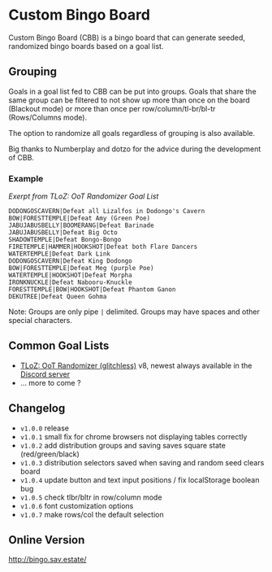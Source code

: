 # Custom Bingo Board
Custom Bingo Board (CBB) is a bingo board that can generate seeded, randomized bingo boards based on a goal list.

## Grouping
Goals in a goal list fed to CBB can be put into groups. Goals that share the same group can be filtered to not show up more than once on the board (Blackout mode) or more than once per row/column/tl-br/bl-tr (Rows/Columns mode). 

The option to randomize all goals regardless of grouping is also available. 

Big thanks to Numberplay and dotzo for the advice during the development of CBB.

### Example
*Exerpt from TLoZ: OoT Randomizer Goal List*
```
DODONGOSCAVERN|Defeat all Lizalfos in Dodongo's Cavern
BOW|FORESTTEMPLE|Defeat Amy (Green Poe)
JABUJABUSBELLY|BOOMERANG|Defeat Barinade
JABUJABUSBELLY|Defeat Big Octo
SHADOWTEMPLE|Defeat Bongo-Bongo
FIRETEMPLE|HAMMER|HOOKSHOT|Defeat both Flare Dancers
WATERTEMPLE|Defeat Dark Link
DODONGOSCAVERN|Defeat King Dodongo
BOW|FORESTTEMPLE|Defeat Meg (purple Poe)
WATERTEMPLE|HOOKSHOT|Defeat Morpha
IRONKNUCKLE|Defeat Nabooru-Knuckle
FORESTTEMPLE|BOW|HOOKSHOT|Defeat Phantom Ganon
DEKUTREE|Defeat Queen Gohma
```
Note: Groups are only pipe `|` delimited. Groups may have spaces and other special characters. 
## Common Goal Lists
* [TLoZ: OoT Randomizer (glitchless)](https://pastebin.com/raw/CMAWSK2E) v8, newest always available in the [Discord server](https://discord.gg/sWCMPfH)
* ... more to come ?

## Changelog
 * `v1.0.0` release  
 * `v1.0.1` small fix for chrome browsers not displaying tables correctly
 * `v1.0.2` add distribution groups and saving saves square state (red/green/black)
 * `v1.0.3` distribution selectors saved when saving and random seed clears board
 * `v1.0.4` update button and text input positions / fix localStorage boolean bug
 * `v1.0.5` check tlbr/bltr in row/column mode
 * `v1.0.6` font customization options
 * `v1.0.7` make rows/col the default selection

## Online Version
http://bingo.sav.estate/
